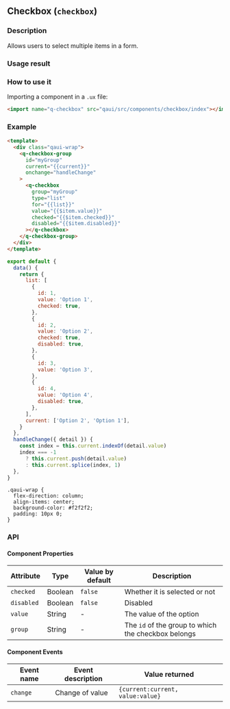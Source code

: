 ## Checkbox (`checkbox`)

### Description

Allows users to select multiple items in a form.

### Usage result

<!--div style="text-align: center;margin: 40px;"><img src="./assets/checkbox.png" alt="checkboxes" style="width:300px" /></div-->

<preview url="https://wonderful-harsh-alvarezsaurus.glitch.me/preview/pages/checkbox"/>

### How to use it

Importing a component in a `.ux` file:

```html
<import name="q-checkbox" src="qaui/src/components/checkbox/index"></import>
```

### Example

```html
<template>
  <div class="qaui-wrap">
    <q-checkbox-group
      id="myGroup"
      current="{{current}}"
      onchange="handleChange"
    >
      <q-checkbox
        group="myGroup"
        type="list"
        for="{{list}}"
        value="{{$item.value}}"
        checked="{{$item.checked}}"
        disabled="{{$item.disabled}}"
      ></q-checkbox>
    </q-checkbox-group>
  </div>
</template>
```

```js
export default {
  data() {
    return {
      list: [
        {
          id: 1,
          value: 'Option 1',
          checked: true,
        },
        {
          id: 2,
          value: 'Option 2',
          checked: true,
          disabled: true,
        },
        {
          id: 3,
          value: 'Option 3',
        },
        {
          id: 4,
          value: 'Option 4',
          disabled: true,
        },
      ],
      current: ['Option 2', 'Option 1'],
    }
  },
  handleChange({ detail }) {
    const index = this.current.indexOf(detail.value)
    index === -1
      ? this.current.push(detail.value)
      : this.current.splice(index, 1)
  },
}
```

```less
.qaui-wrap {
  flex-direction: column;
  align-items: center;
  background-color: #f2f2f2;
  padding: 10px 0;
}
```

### API

#### Component Properties

| Attribute  | Type    | Value by default | Description                                         |
| ---------- | ------- | ---------------- | --------------------------------------------------- |
| `checked`  | Boolean | `false`          | Whether it is selected or not                       |
| `disabled` | Boolean | `false`          | Disabled                                            |
| `value`    | String  | -                | The value of the option                             |
| `group`    | String  | -                | The `id` of the group to which the checkbox belongs |

#### Component Events

| Event name | Event description | Value returned                   |
| ---------- | ----------------- | -------------------------------- |
| `change`   | Change of value   | `{current:current, value:value}` |
